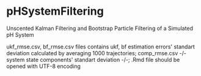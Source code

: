 # pHSystemFiltering
Unscented Kalman Filtering and Bootstrap Particle Filtering of a Simulated pH System

ukf_rmse.csv, bf_rmse.csv files contains ukf, bf estimation errors' standart deviation calculated by averaging 1000 trajectories;
comp_rmse.csv -/- system state components' standart deviation -/-;
.Rmd file should be opened with UTF-8 encoding
